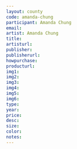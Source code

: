 ```yaml
---
layout: county 
code: amanda-chung
participant: Amanda Chung
email: 
artist: Amanda Chung
title: 
artisturl: 
publisher: 
publisherurl: 
howpurchase: 
producturl: 
img1: 
img2: 
img3: 
img4: 
img5: 
img6: 
type: 
year: 
price: 
desc: 
size: 
color: 
notes: 
---
```

